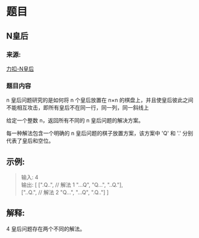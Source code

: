# 题目

## N皇后

### 来源:

[力扣-N皇后](https://leetcode-cn.com/problems/n-queens/)

### 题目内容

n 皇后问题研究的是如何将 n 个皇后放置在 n×n 的棋盘上，并且使皇后彼此之间不能相互攻击，即所有皇后不在同一行，同一列，同一斜线上 <br>


给定一个整数 n，返回所有不同的 n 皇后问题的解决方案。<br>

每一种解法包含一个明确的 n 皇后问题的棋子放置方案，该方案中 'Q' 和 '.' 分别代表了皇后和空位。<br>

## 示例:

> 输入: 4<br>
> 输出: [
> [".Q..",  // 解法 1
>  "...Q",
>  "Q...",
>  "..Q."],<br>
> ["..Q.",  // 解法 2
>  "Q...",
>  "...Q",
>  ".Q.."]
>]

## 解释: 

4 皇后问题存在两个不同的解法。
